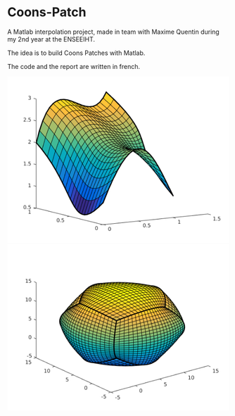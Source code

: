 # Coons-Patch
A Matlab interpolation project, made in team with Maxime Quentin during my 2nd year at the ENSEEIHT.

The idea is to build Coons Patches with Matlab.

The code and the report are written in french.

![alt tag](1_5.png)![alt tag](6_4.png)
